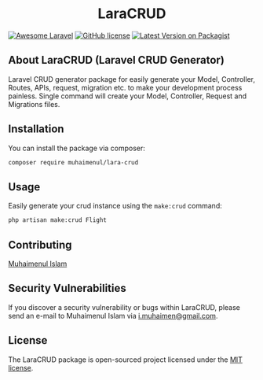 <h1 align="center">LaraCRUD</h1>

[![Awesome Laravel](https://img.shields.io/badge/Awesome-Laravel-brightgreen.svg)](https://github.com/muhaimenul/lara-crud)
[![GitHub license](https://img.shields.io/badge/license-MIT-orange.svg)](https://raw.githubusercontent.com/muhaimenul/lara-crud/master/LICENSE)
[![Latest Version on Packagist](https://img.shields.io/packagist/v/muhaimenul/lara-crud.svg?style=flat-square)](https://packagist.org/packages/muhaimenul/lara-search)

## About LaraCRUD (Laravel CRUD Generator)

Laravel CRUD generator package for easily generate your Model, Controller, Routes, APIs, request, migration etc. to make your development process painless. Single command will create your Model, Controller, Request and Migrations files.

## Installation

You can install the package via composer:
```bash
composer require muhaimenul/lara-crud
```

## Usage

Easily generate your crud instance using the ``make:crud`` command:
```bash
php artisan make:crud Flight
```

## Contributing

[Muhaimenul Islam](https://github.com/muhaimenul)
<!-- Thank you for considering contributing to the package! The contribution guide can be found in the [Documentation](#). -->

## Security Vulnerabilities

If you discover a security vulnerability or bugs within LaraCRUD, please send an e-mail to Muhaimenul Islam via [i.muhaimen@gmail.com](mailto:i.muhaimen@gmail.com).

## License

The LaraCRUD package is open-sourced project licensed under the [MIT license](https://opensource.org/licenses/MIT).
